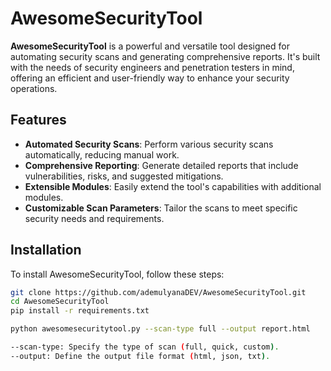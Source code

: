 # AwesomeSecurityTool

**AwesomeSecurityTool** is a powerful and versatile tool designed for automating security scans and generating comprehensive reports. It's built with the needs of security engineers and penetration testers in mind, offering an efficient and user-friendly way to enhance your security operations.

## Features
- **Automated Security Scans**: Perform various security scans automatically, reducing manual work.
- **Comprehensive Reporting**: Generate detailed reports that include vulnerabilities, risks, and suggested mitigations.
- **Extensible Modules**: Easily extend the tool's capabilities with additional modules.
- **Customizable Scan Parameters**: Tailor the scans to meet specific security needs and requirements.

## Installation

To install AwesomeSecurityTool, follow these steps:

```bash
git clone https://github.com/ademulyanaDEV/AwesomeSecurityTool.git
cd AwesomeSecurityTool
pip install -r requirements.txt

python awesomesecuritytool.py --scan-type full --output report.html

--scan-type: Specify the type of scan (full, quick, custom).
--output: Define the output file format (html, json, txt).


